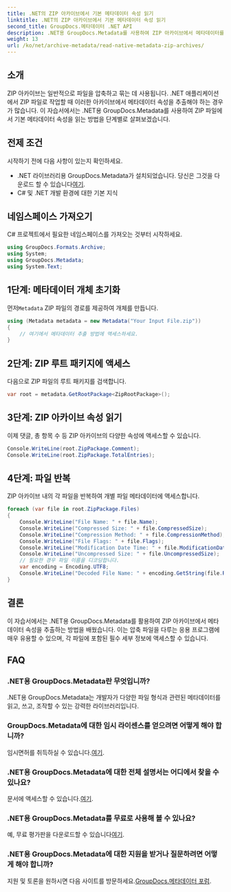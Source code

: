 ```yaml
---
title: .NET의 ZIP 아카이브에서 기본 메타데이터 속성 읽기
linktitle: .NET의 ZIP 아카이브에서 기본 메타데이터 속성 읽기
second_title: GroupDocs.메타데이터 .NET API
description: .NET용 GroupDocs.Metadata를 사용하여 ZIP 아카이브에서 메타데이터를 추출하는 방법을 알아보세요. 기본 속성을 읽는 단계별 지침을 살펴보세요.
weight: 13
url: /ko/net/archive-metadata/read-native-metadata-zip-archives/
---
```

## 소개
ZIP 아카이브는 일반적으로 파일을 압축하고 묶는 데 사용됩니다. .NET 애플리케이션에서 ZIP 파일로 작업할 때 이러한 아카이브에서 메타데이터 속성을 추출해야 하는 경우가 많습니다. 이 자습서에서는 .NET용 GroupDocs.Metadata를 사용하여 ZIP 파일에서 기본 메타데이터 속성을 읽는 방법을 단계별로 살펴보겠습니다.
## 전제 조건
시작하기 전에 다음 사항이 있는지 확인하세요.
- .NET 라이브러리용 GroupDocs.Metadata가 설치되었습니다. 당신은 그것을 다운로드 할 수 있습니다[여기](https://releases.groupdocs.com/metadata/net/).
- C# 및 .NET 개발 환경에 대한 기본 지식

## 네임스페이스 가져오기
C# 프로젝트에서 필요한 네임스페이스를 가져오는 것부터 시작하세요.
```csharp
using GroupDocs.Formats.Archive;
using System;
using GroupDocs.Metadata;
using System.Text;
```
## 1단계: 메타데이터 개체 초기화
 먼저`Metadata` ZIP 파일의 경로를 제공하여 개체를 만듭니다.
```csharp
using (Metadata metadata = new Metadata("Your Input File.zip"))
{
    // 여기에서 메타데이터 추출 방법에 액세스하세요.
}
```
## 2단계: ZIP 루트 패키지에 액세스
다음으로 ZIP 파일의 루트 패키지를 검색합니다.
```csharp
var root = metadata.GetRootPackage<ZipRootPackage>();
```
## 3단계: ZIP 아카이브 속성 읽기
이제 댓글, 총 항목 수 등 ZIP 아카이브의 다양한 속성에 액세스할 수 있습니다.
```csharp
Console.WriteLine(root.ZipPackage.Comment);
Console.WriteLine(root.ZipPackage.TotalEntries);
```
## 4단계: 파일 반복
ZIP 아카이브 내의 각 파일을 반복하여 개별 파일 메타데이터에 액세스합니다.
```csharp
foreach (var file in root.ZipPackage.Files)
{
    Console.WriteLine("File Name: " + file.Name);
    Console.WriteLine("Compressed Size: " + file.CompressedSize);
    Console.WriteLine("Compression Method: " + file.CompressionMethod);
    Console.WriteLine("File Flags: " + file.Flags);
    Console.WriteLine("Modification Date Time: " + file.ModificationDateTime);
    Console.WriteLine("Uncompressed Size: " + file.UncompressedSize);
    // 필요한 경우 파일 이름을 디코딩합니다.
    var encoding = Encoding.UTF8;
    Console.WriteLine("Decoded File Name: " + encoding.GetString(file.RawName));
}
```

## 결론
이 자습서에서는 .NET용 GroupDocs.Metadata를 활용하여 ZIP 아카이브에서 메타데이터 속성을 추출하는 방법을 배웠습니다. 이는 압축 파일을 다루는 응용 프로그램에 매우 유용할 수 있으며, 각 파일에 포함된 필수 세부 정보에 액세스할 수 있습니다.

## FAQ
### .NET용 GroupDocs.Metadata란 무엇입니까?
.NET용 GroupDocs.Metadata는 개발자가 다양한 파일 형식과 관련된 메타데이터를 읽고, 쓰고, 조작할 수 있는 강력한 라이브러리입니다.
### GroupDocs.Metadata에 대한 임시 라이센스를 얻으려면 어떻게 해야 합니까?
 임시면허를 취득하실 수 있습니다.[여기](https://purchase.groupdocs.com/temporary-license/).
### .NET용 GroupDocs.Metadata에 대한 전체 설명서는 어디에서 찾을 수 있나요?
 문서에 액세스할 수 있습니다.[여기](https://tutorials.groupdocs.com/metadata/net/).
### .NET용 GroupDocs.Metadata를 무료로 사용해 볼 수 있나요?
 예, 무료 평가판을 다운로드할 수 있습니다[여기](https://releases.groupdocs.com/).
### .NET용 GroupDocs.Metadata에 대한 지원을 받거나 질문하려면 어떻게 해야 합니까?
 지원 및 토론을 원하시면 다음 사이트를 방문하세요.[GroupDocs.메타데이터 포럼](https://forum.groupdocs.com/c/metadata/14).